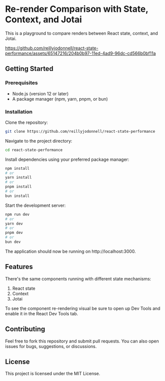 # Re-render Comparison with State, Context, and Jotai
This is a playground to compare renders between React state, context, and Jotai.



https://github.com/reillyjodonnell/react-state-performance/assets/65147216/204b0b97-11ed-4ad9-96dc-cd566b0bf11a



## Getting Started
### Prerequisites
- Node.js (version 12 or later)
- A package manager (npm, yarn, pnpm, or bun)
### Installation
Clone the repository:

```bash
git clone https://github.com/reillyjodonnell/react-state-performance
```
Navigate to the project directory:

```bash
cd react-state-performance
```
Install dependencies using your preferred package manager:

```bash
npm install
# or
yarn install
# or
pnpm install
# or
bun install
```
Start the development server:

```bash
npm run dev
# or
yarn dev
# or
pnpm dev
# or
bun dev
```
The application should now be running on http://localhost:3000.

## Features
There's the same components running with different state mechanisms:
1. React state
2. Context
3. Jotai

To see the component re-rendering visual be sure to open up Dev Tools and enable it in the React Dev Tools tab.

## Contributing
Feel free to fork this repository and submit pull requests. You can also open issues for bugs, suggestions, or discussions.

## License
This project is licensed under the MIT License.
